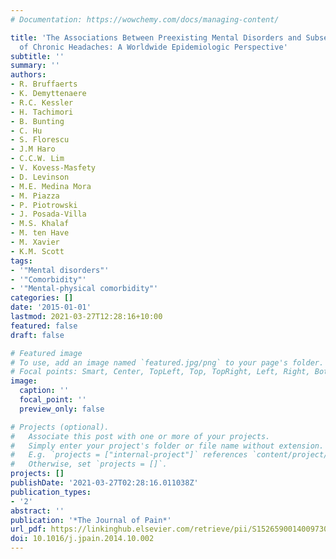 ```yaml
---
# Documentation: https://wowchemy.com/docs/managing-content/

title: 'The Associations Between Preexisting Mental Disorders and Subsequent Onset
  of Chronic Headaches: A Worldwide Epidemiologic Perspective'
subtitle: ''
summary: ''
authors:
- R. Bruffaerts
- K. Demyttenaere
- R.C. Kessler
- H. Tachimori
- B. Bunting
- C. Hu
- S. Florescu
- J.M Haro
- C.C.W. Lim
- V. Kovess-Masfety
- D. Levinson
- M.E. Medina Mora
- M. Piazza
- P. Piotrowski
- J. Posada-Villa
- M.S. Khalaf
- M. ten Have
- M. Xavier
- K.M. Scott
tags: 
- '"Mental disorders"'
- '"Comorbidity"'
- '"Mental-physical comorbidity"'
categories: []
date: '2015-01-01'
lastmod: 2021-03-27T12:28:16+10:00
featured: false
draft: false

# Featured image
# To use, add an image named `featured.jpg/png` to your page's folder.
# Focal points: Smart, Center, TopLeft, Top, TopRight, Left, Right, BottomLeft, Bottom, BottomRight.
image:
  caption: ''
  focal_point: ''
  preview_only: false

# Projects (optional).
#   Associate this post with one or more of your projects.
#   Simply enter your project's folder or file name without extension.
#   E.g. `projects = ["internal-project"]` references `content/project/deep-learning/index.md`.
#   Otherwise, set `projects = []`.
projects: []
publishDate: '2021-03-27T02:28:16.011038Z'
publication_types:
- '2'
abstract: ''
publication: '*The Journal of Pain*'
url_pdf: https://linkinghub.elsevier.com/retrieve/pii/S1526590014009730
doi: 10.1016/j.jpain.2014.10.002
---
```

